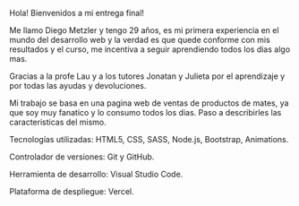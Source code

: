 Hola! Bienvenidos a mi entrega final!

Me llamo Diego Metzler y tengo 29 años, es mi primera experiencia en el mundo del desarrollo web y la verdad es que quede conforme con mis resultados y el curso, me incentiva a seguir aprendiendo todos los dias algo mas.

Gracias a la profe Lau y a los tutores Jonatan y Julieta por el aprendizaje y por todas las ayudas y devoluciones.

Mi trabajo se basa en una pagina web de ventas de productos de mates, ya que soy muy fanatico y lo consumo todos los dias. Paso a describirles las caracteristicas del mismo.

Tecnologías utilizadas:
HTML5, CSS, SASS, Node.js, Bootstrap, Animations.

Controlador de versiones:
Git y GitHub.

Herramienta de desarrollo:
Visual Studio Code.

Plataforma de despliegue:
Vercel.